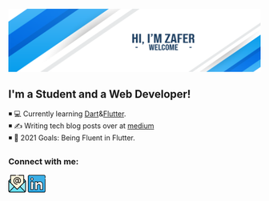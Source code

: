 ![banner](banner.png)

## I'm a Student and a Web Developer!

◾ 💻 Currently learning [Dart](https://dart.dev/)&[Flutter](https://flutter.dev/).
</br>
◾ ✍️ Writing tech blog posts over at [medium](https://caliskanzafer.medium.com)
</br>
◾ 🥅 2021 Goals: Being Fluent in Flutter.
</br>
### Connect with me:

<a href="mailto:caliskan.zafer@outlook.com"><img width="35px" src="email.svg" ></a>
<a href="https://www.linkedin.com/in/caliskanzafer/"><img width="35px" src="linkedin.svg" ></a>
